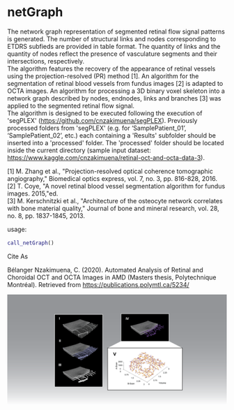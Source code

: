 
# netGraph
The network graph representation of segmented retinal flow signal patterns is generated.  The number of structural links and nodes corresponding to ETDRS subfieds are provided in table format.  The quantity of links and the quantity of nodes reflect the presence of vasculature segments and their intersections, respectively.<br/> 
The algorithm features the recovery of the appearance of retinal vessels using the projection-resolved (PR) method [1]. An algorithm for the segmentation of retinal blood vessels from fundus images [2] is adapted to OCTA images.  An algorithm for processing a 3D binary voxel skeleton into a network graph described by nodes, endnodes, links and branches [3] was applied to the segmented retinal flow signal.<br/> 
The algorithm is designed to be executed following the execution of 'segPLEX' (https://github.com/cnzakimuena/segPLEX).  Previously processed folders from 'segPLEX' (e.g. for ‘SamplePatient_01’, ‘SamplePatient_02’, etc.) each containing a 'Results' subfolder should be inserted into a 'processed' folder.  The 'processed' folder should be located inside the current directory (sample input dataset: https://www.kaggle.com/cnzakimuena/retinal-oct-and-octa-data-3).<br/> 

[1] M. Zhang et al., "Projection-resolved optical coherence tomographic angiography," Biomedical optics express, vol. 7, no. 3, pp. 816-828, 2016.<br/> 
[2] T. Coye, "A novel retinal blood vessel segmentation algorithm for fundus images. 2015,"ed.<br/> 
[3] M. Kerschnitzki et al., "Architecture of the osteocyte network correlates with bone material quality," Journal of bone and mineral research, vol. 28, no. 8, pp. 1837-1845, 2013.<br/> 

usage:

```matlab
call_netGraph()
```

Cite As

Bélanger Nzakimuena, C. (2020). Automated Analysis of Retinal and Choroidal OCT and OCTA Images in AMD (Masters thesis, Polytechnique Montréal). Retrieved from https://publications.polymtl.ca/5234/

![example image](figure.png)
